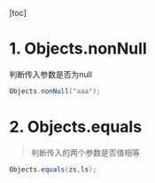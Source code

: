 [toc]

# 1. Objects.nonNull

判断传入参数是否为null

```java
Objects.nonNull("aaa");
```



# 2. Objects.equals

> 判断传入的两个参数是否值相等

```java
Objects.equals(zs,ls);
```

